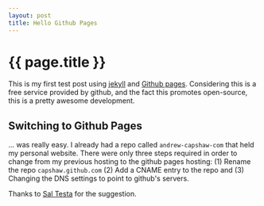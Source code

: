```yaml
---
layout: post
title: Hello Github Pages
---
```


{{ page.title }}
================

This is my first test post using <a href='https://github.com/mojombo/jekyll/'>jekyll</a> and <a href='http://pages.github.com'>Github pages</a>. Considering this is a free service provided by github, and the fact this promotes open-source, this is a pretty awesome development.

Switching to Github Pages
-------------------------

... was really easy. I already had a repo called `andrew-capshaw-com` that held my personal website. There were only three steps required in order to change from my previous hosting to the github pages hosting: (1) Rename the repo `capshaw.github.com` (2) Add a CNAME entry to the repo and (3) Changing the DNS settings to point to github's servers.

Thanks to <a href='http://www.saltesta.com'>Sal Testa</a> for the suggestion.